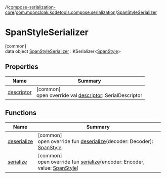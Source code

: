 //[compose-serialization-core](../../../index.md)/[com.mooncloak.kodetools.compose.serialization](../index.md)/[SpanStyleSerializer](index.md)

# SpanStyleSerializer

[common]\
data object [SpanStyleSerializer](index.md) : KSerializer&lt;[SpanStyle](https://developer.android.com/reference/kotlin/androidx/compose/ui/text/SpanStyle.html)&gt;

## Properties

| Name | Summary |
|---|---|
| [descriptor](descriptor.md) | [common]<br>open override val [descriptor](descriptor.md): SerialDescriptor |

## Functions

| Name | Summary |
|---|---|
| [deserialize](deserialize.md) | [common]<br>open override fun [deserialize](deserialize.md)(decoder: Decoder): [SpanStyle](https://developer.android.com/reference/kotlin/androidx/compose/ui/text/SpanStyle.html) |
| [serialize](serialize.md) | [common]<br>open override fun [serialize](serialize.md)(encoder: Encoder, value: [SpanStyle](https://developer.android.com/reference/kotlin/androidx/compose/ui/text/SpanStyle.html)) |
